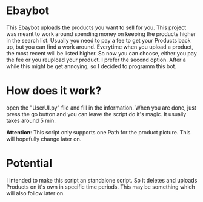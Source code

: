# Ebaybot

This Ebaybot uploads the products you want to sell for you. This project was meant to work around spending money on keeping the products higher in the search list. Usually you need to pay a fee to get your Products back up, but you can find a work around. Everytime when you upload a product, the most recent will be listed higher. So now you can choose, either you pay the fee or you reupload your product. I prefer the second option. After a while this might be get annoying, so I decided to programm this bot.

# How does it work?

open the "UserUI.py" file and fill in the information. When you are done, just press the go button and you can leave the script do it's magic. It usually takes around 5 min. 

__Attention__: This script only supports one Path for the product picture. This will hopefully change later on. 

# Potential

I intended to make this script an standalone script. So it deletes and uploads Products on it's own in specific time periods. This may be something which will also follow later on. 
